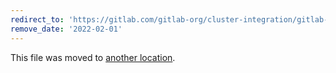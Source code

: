 ```yaml
---
redirect_to: 'https://gitlab.com/gitlab-org/cluster-integration/gitlab-agent/-/blob/master/doc/architecture.md'
remove_date: '2022-02-01'
---
```


This file was moved to [another location](https://gitlab.com/gitlab-org/cluster-integration/gitlab-agent/-/blob/master/doc/architecture.md).

<!-- This redirect file can be deleted after <2022-02-01>. -->
<!-- Before deletion, see: https://docs.gitlab.com/ee/development/documentation/#move-or-rename-a-page -->
